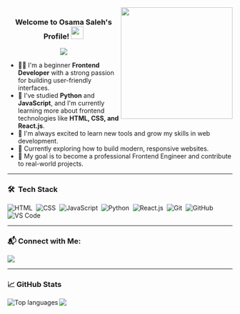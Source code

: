 <img width="250" align="right" src="https://c.tenor.com/_DOBjnGspYAAAAAM/code-coding.gif">

<h3 align="center">
  Welcome to Osama Saleh's Profile!
  <img src="https://media.giphy.com/media/hvRJCLFzcasrR4ia7z/giphy.gif" width="28">
</h3>

<p align="center">
  <a href="https://github.com/DenverCoder1/readme-typing-svg"><img src="https://readme-typing-svg.herokuapp.com/?lines=Frontend%20Developer%20(Beginner);Passionate%20about%20learning%20and%20growing&font=Fira%20Code&center=true&width=440&height=45&color=00bfff&vCenter=true&size=22"></a>
</p> 

- 👨‍💻 I'm a beginner **Frontend Developer** with a strong passion for building user-friendly interfaces.
- 🧠 I've studied **Python** and **JavaScript**, and I'm currently learning more about frontend technologies like **HTML, CSS, and React.js**.
- 🚀 I'm always excited to learn new tools and grow my skills in web development.
- 🌱 Currently exploring how to build modern, responsive websites.
- 🎯 My goal is to become a professional Frontend Engineer and contribute to real-world projects.

---

### 🛠 &nbsp;Tech Stack
![HTML](https://img.shields.io/badge/-HTML-05122A?style=flat&logo=HTML5)&nbsp;
![CSS](https://img.shields.io/badge/-CSS-05122A?style=flat&logo=CSS3)&nbsp;
![JavaScript](https://img.shields.io/badge/-JavaScript-05122A?style=flat&logo=javascript)&nbsp;
![Python](https://img.shields.io/badge/-Python-05122A?style=flat&logo=python)&nbsp;
![React.js](https://img.shields.io/badge/-React-05122A?style=flat&logo=react)&nbsp;
![Git](https://img.shields.io/badge/-Git-05122A?style=flat&logo=git)&nbsp;
![GitHub](https://img.shields.io/badge/-GitHub-05122A?style=flat&logo=github)&nbsp;
![VS Code](https://img.shields.io/badge/-VS%20Code-05122A?style=flat&logo=visual-studio-code&logoColor=007ACC)&nbsp;

---

### 📬 Connect with Me:

<a href="https://t.me/osama2531991" target="_blank"><img src="https://img.shields.io/badge/-Osama%20Saleh-2CA5E0?style=for-the-badge&logo=Telegram&logoColor=white"/></a>

---

### 📈 GitHub Stats

<img align="left" src="https://github-readme-stats.vercel.app/api/top-langs?username=osamasaleh&show_icons=true&locale=en&layout=compact&theme=radical" alt="Top languages" />

<a href="https://komarev.com/ghpvc/?username=osamasaleh&style=for-the-badge">
    <img src="https://komarev.com/ghpvc/?username=osamasaleh&style=for-the-badge">
</a>


